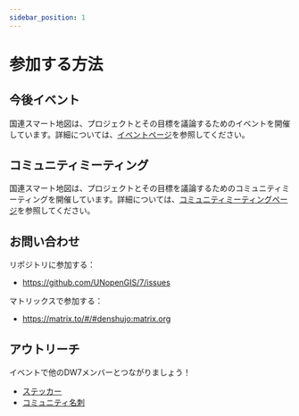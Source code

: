 ```yaml
---
sidebar_position: 1
---
```


# 参加する方法

## 今後イベント

国連スマート地図は、プロジェクトとその目標を議論するためのイベントを開催しています。詳細については、[イベントページ](./events)を参照してください。

## コミュニティミーティング

国連スマート地図は、プロジェクトとその目標を議論するためのコミュニティミーティングを開催しています。詳細については、[コミュニティミーティングページ](./community-meetings)を参照してください。

## お問い合わせ

リポジトリに参加する：

- https://github.com/UNopenGIS/7/issues

マトリックスで参加する：

- https://matrix.to/#/#denshujo:matrix.org

## アウトリーチ

イベントで他のDW7メンバーとつながりましょう！
- [ステッカー](https://github.com/UNopenGIS/7/issues/88)
- [コミュニティ名刺](https://github.com/UNopenGIS/7/issues/115)